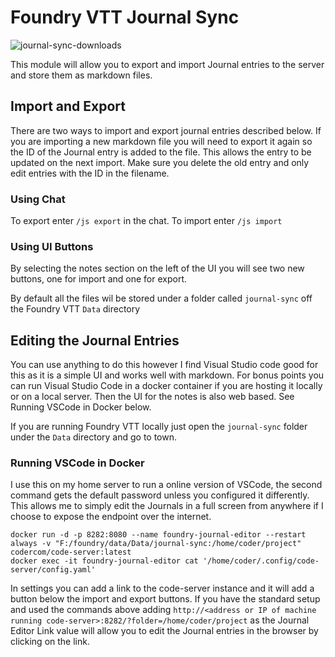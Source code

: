 # Foundry VTT Journal Sync

![journal-sync-downloads](https://img.shields.io/github/downloads/sytone/foundry-vtt-journal-sync/latest/total)

This module will allow you to export and import Journal entries to the server and store them as markdown files.

## Import and Export

There are two ways to import and export journal entries described below. If you are importing a new markdown file you will need to export it again so the ID of the Journal entry is added to the file. This allows the entry to be updated on the next import. Make sure you delete the old entry and only edit entries with the ID in the filename.

### Using Chat

To export enter `/js export` in the chat. To import enter `/js import`

### Using UI Buttons

By selecting the notes section on the left of the UI you will see two new buttons, one for import and one for export. 

By default all the files wil be stored under a folder called `journal-sync` off the Foundry VTT `Data` directory

## Editing the Journal Entries

You can use anything to do this however I find Visual Studio code good for this as it is a simple UI and works well with markdown. For bonus points you can run Visual Studio Code in a docker container if you are hosting it locally or on a local server. Then the UI for the notes is also web based. See Running VSCode in Docker below.

If you are running Foundry VTT locally just open the `journal-sync` folder under the `Data` directory and go to town. 

### Running VSCode in Docker

I use this on my home server to run a online version of VSCode, the second command gets the default password unless you configured it differently. This allows me to simply edit the Journals in a full screen from anywhere if I choose to expose the endpoint over the internet. 

```
docker run -d -p 8282:8080 --name foundry-journal-editor --restart always -v "F:/foundry/data/Data/journal-sync:/home/coder/project" codercom/code-server:latest
docker exec -it foundry-journal-editor cat '/home/coder/.config/code-server/config.yaml'
```

In settings you can add a link to the code-server instance and it will add a button below the import and export buttons. If you have the standard setup and used the commands above adding `http://<address or IP of machine running code-server>:8282/?folder=/home/coder/project` as the Journal Editor Link value will allow you to edit the Journal entries in the browser by clicking on the link.
